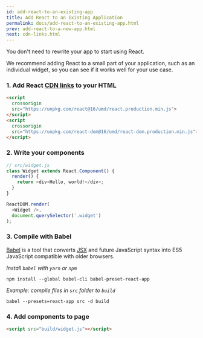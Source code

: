 ```yaml
---
id: add-react-to-an-existing-app
title: Add React to an Existing Application
permalink: docs/add-react-to-an-existing-app.html
prev: add-react-to-a-new-app.html
next: cdn-links.html
---
```


You don't need to rewrite your app to start using React.

We recommend adding React to a small part of your application, such as an individual widget, so you can see if it works well for your use case.

### 1. Add React [CDN links][cdn] to your HTML

```html
<script
  crossorigin
  src="https://unpkg.com/react@16/umd/react.production.min.js">
</script>
<script
  crossorigin
  src="https://unpkg.com/react-dom@16/umd/react-dom.production.min.js">
</script>
```

### 2. Write your components

```js
// src/widget.js
class Widget extends React.Component() {
  render() {
    return <div>Hello, world!</div>;
  }
}

ReactDOM.render(
  <Widget />,
  document.querySelector('.widget')
);
```

### 3. Compile with Babel

[Babel][babel] is a tool that converts [JSX][jsx] and future JavaScript syntax into ES5 JavaScript compatible with older browsers.

_Install `babel` with `yarn` or `npm`_

```shell
npm install --global babel-cli babel-preset-react-app
```

_Example: compile files in `src` folder to `build`_

```shell
babel --presets=react-app src -d build
```

### 4. Add components to page

```html
<script src="build/widget.js"></script>
```

<!-- Links: -->

[babel]: https://babeljs.io
[cdn]: /docs/cdn-links.html
[jsx]: /docs/introducing-jsx.html

